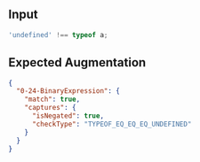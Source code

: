 
## Input
```javascript input
'undefined' !== typeof a;
```

## Expected Augmentation
```json expected augmentations
{
  "0-24-BinaryExpression": {
    "match": true,
    "captures": {
      "isNegated": true,
      "checkType": "TYPEOF_EQ_EQ_EQ_UNDEFINED"
    }
  }
}
```